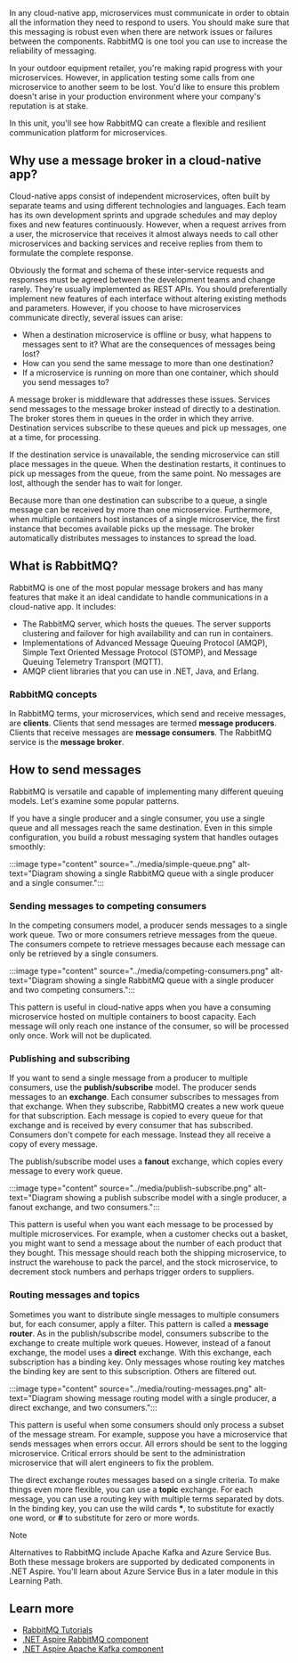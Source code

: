 In any cloud-native app, microservices must communicate in order to obtain all the information they need to respond to users. You should make sure that this messaging is robust even when there are network issues or failures between the components. RabbitMQ is one tool you can use to increase the reliability of messaging.

In your outdoor equipment retailer, you're making rapid progress with your microservices. However, in application testing some calls from one microservice to another seem to be lost. You'd like to ensure this problem doesn't arise in your production environment where your company's reputation is at stake.

In this unit, you'll see how RabbitMQ can create a flexible and resilient communication platform for microservices.

## Why use a message broker in a cloud-native app?

Cloud-native apps consist of independent microservices, often built by separate teams and using different technologies and languages. Each team has its own development sprints and upgrade schedules and may deploy fixes and new features continuously. However, when a request arrives from a user, the microservice that receives it almost always needs to call other microservices and backing services and receive replies from them to formulate the complete response.

Obviously the format and schema of these inter-service requests and responses must be agreed between the development teams and change rarely. They're usually implemented as REST APIs. You should preferentially implement new features of each interface without altering existing methods and parameters. However, if you choose to have microservices communicate directly, several issues can arise:

- When a destination microservice is offline or busy, what happens to messages sent to it? What are the consequences of messages being lost?
- How can you send the same message to more than one destination?
- If a microservice is running on more than one container, which should you send messages to?

A message broker is middleware that addresses these issues. Services send messages to the message broker instead of directly to a destination. The broker stores them in queues in the order in which they arrive. Destination services subscribe to these queues and pick up messages, one at a time, for processing.

If the destination service is unavailable, the sending microservice can still place messages in the queue. When the destination restarts, it continues to pick up messages from the queue, from the same point. No messages are lost, although the sender has to wait for longer.

Because more than one destination can subscribe to a queue, a single message can be received by more than one microservice. Furthermore, when multiple containers host instances of a single microservice, the first instance that becomes available picks up the message. The broker automatically distributes messages to instances to spread the load.

## What is RabbitMQ?

RabbitMQ is one of the most popular message brokers and has many features that make it an ideal candidate to handle communications in a cloud-native app. It includes:

- The RabbitMQ server, which hosts the queues. The server supports clustering and failover for high availability and can run in containers.
- Implementations of Advanced Message Queuing Protocol (AMQP), Simple Text Oriented Message Protocol (STOMP), and Message Queuing Telemetry Transport (MQTT).
- AMQP client libraries that you can use in .NET, Java, and Erlang.

### RabbitMQ concepts

In RabbitMQ terms, your microservices, which send and receive messages, are **clients**. Clients that send messages are termed **message producers**. Clients that receive messages are **message consumers**. The RabbitMQ service is the **message broker**.

## How to send messages

RabbitMQ is versatile and capable of implementing many different queuing models. Let's examine some popular patterns.

If you have a single producer and a single consumer, you use a single queue and all messages reach the same destination. Even in this simple configuration, you build a robust messaging system that handles outages smoothly:

:::image type="content" source="../media/simple-queue.png" alt-text="Diagram showing a single RabbitMQ queue with a single producer and a single consumer.":::

### Sending messages to competing consumers

In the competing consumers model, a producer sends messages to a single work queue. Two or more consumers retrieve messages from the queue. The consumers compete to retrieve messages because each message can only be retrieved by a single consumers.

:::image type="content" source="../media/competing-consumers.png" alt-text="Diagram showing a single RabbitMQ queue with a single producer and two competing consumers.":::

This pattern is useful in cloud-native apps when you have a consuming microservice hosted on multiple containers to boost capacity. Each message will only reach one instance of the consumer, so will be processed only once. Work will not be duplicated.

### Publishing and subscribing

If you want to send a single message from a producer to multiple consumers, use the **publish/subscribe** model. The producer sends messages to an **exchange**. Each consumer subscribes to messages from that exchange. When they subscribe, RabbitMQ creates a new work queue for that subscription. Each message is copied to every queue for that exchange and is received by every consumer that has subscribed. Consumers don't compete for each message. Instead they all receive a copy of every message.

The publish/subscribe model uses a **fanout** exchange, which copies every message to every work queue.

:::image type="content" source="../media/publish-subscribe.png" alt-text="Diagram showing a publish subscribe model with a single producer, a fanout exchange, and two consumers.":::

This pattern is useful when you want each message to be processed by multiple microservices. For example, when a customer checks out a basket, you might want to send a message about the number of each product that they bought. This message should reach both the shipping microservice, to instruct the warehouse to pack the parcel, and the stock microservice, to decrement stock numbers and perhaps trigger orders to suppliers.

### Routing messages and topics

Sometimes you want to distribute single messages to multiple consumers but, for each consumer, apply a filter. This pattern is called a **message router**. As in the publish/subscribe model, consumers subscribe to the exchange to create multiple work queues. However, instead of a fanout exchange, the model uses a **direct** exchange. With this exchange, each subscription has a binding key. Only messages whose routing key matches the binding key are sent to this subscription. Others are filtered out.

:::image type="content" source="../media/routing-messages.png" alt-text="Diagram showing message routing model with a single producer, a direct exchange, and two consumers.":::

This pattern is useful when some consumers should only process a subset of the message stream. For example, suppose you have a microservice that sends messages when errors occur. All errors should be sent to the logging microservice. Critical errors should be sent to the administration microservice that will alert engineers to fix the problem.

The direct exchange routes messages based on a single criteria. To make things even more flexible, you can use a **topic** exchange. For each message, you can use a routing key with multiple terms separated by dots. In the binding key, you can use the wild cards **\***, to substitute for exactly one word, or **#** to substitute for zero or more words.

> [!NOTE]
> Alternatives to RabbitMQ include Apache Kafka and Azure Service Bus. Both these message brokers are supported by dedicated components in .NET Aspire. You'll learn about Azure Service Bus in a later module in this Learning Path.

## Learn more

- [RabbitMQ Tutorials](https://www.rabbitmq.com/tutorials)
- [.NET Aspire RabbitMQ component](/dotnet/aspire/messaging/rabbitmq-client-component)
- [.NET Aspire Apache Kafka component](/dotnet/aspire/messaging/kafka-component)

